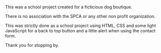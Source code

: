This was a school project created for a ficticious dog boutique.

There is no association with the SPCA or any other non profit organization.

This was strictly done as a school project using HTML, CSS and some light JavaScript for a back to top button and a little alert when using the contact form.

Thank you for stopping by.
